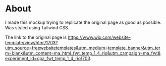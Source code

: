# About

I made this mockup trying to replicate the original page as good as possible.
Was styled using Tailwind CSS.

The link to the original page is https://www.wix.com/website-template/view/html/1703?utm_source=freewebsitetemplates&utm_medium=template_banner&utm_term=blank&utm_content=ma_html_fwt_temp_1_4_rio&utm_campaign=ma_fwt&experiment_id=cpa_fwt_temp_1_4_rio1703.
